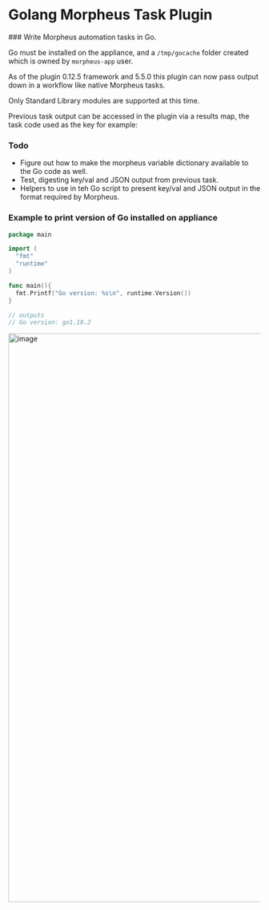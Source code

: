 # Golang Morpheus Task Plugin

### Write Morpheus automation tasks in Go.

Go must be installed on the appliance, and a `/tmp/gocache` folder created which is owned by `morpheus-app` user.

As of the plugin 0.12.5 framework and 5.5.0 this plugin can now pass output down in a workflow like native Morpheus tasks.

Only Standard Library modules are supported at this time.

Previous task output can be accessed in the plugin via a results map, the task code used as the key for example:

### Todo

- Figure out how to make the morpheus variable dictionary available to the Go code as well.
- Test, digesting key/val and JSON output from previous task.
- Helpers to use in teh Go script to present key/val and JSON output in the format required by Morpheus.

### Example to print version of Go installed on appliance
```Go
package main

import (
  "fmt"
  "runtime"
)

func main(){
  fmt.Printf("Go version: %s\n", runtime.Version())
}

// outputs
// Go version: go1.18.2

```

<img width="1135" alt="image" src="https://user-images.githubusercontent.com/7113347/168629276-f42ef563-fde2-47df-a4a7-ea7826efe12c.png">

